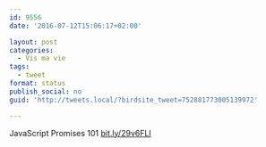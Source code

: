```yaml
---
id: 9556
date: '2016-07-12T15:06:17+02:00'

layout: post
categories:
  - Vis ma vie
tags:
  - tweet
format: status
publish_social: no
guid: 'http://tweets.local/?birdsite_tweet=752881773005139972'

---
```


JavaScript Promises 101 [bit.ly/29v6FLI](http://bit.ly/29v6FLI)